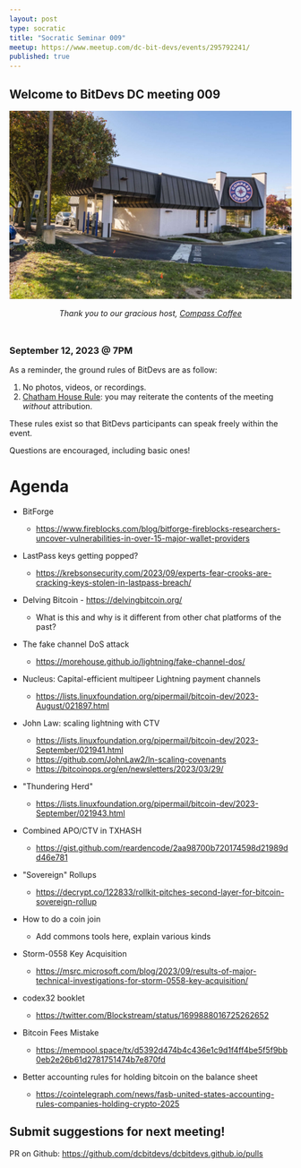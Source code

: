 ```yaml
---
layout: post
type: socratic
title: "Socratic Seminar 009"
meetup: https://www.meetup.com/dc-bit-devs/events/295792241/
published: true
---
```


## Welcome to BitDevs DC meeting 009

![compass](img/compass-langston.jpg)


<div style="text-align: center; margin-bottom: 3rem;">
<i>Thank you to our gracious host, <a href="https://www.compasscoffee.com/products/bitcoin-blend?variant=39564113477728">Compass
Coffee</a></i>
</div>


### September 12, 2023 @ 7PM

As a reminder, the ground rules of BitDevs are as follow:

1. No photos, videos, or recordings.
2. [Chatham House Rule](https://en.wikipedia.org/wiki/Chatham_House_Rule): you may
   reiterate the contents of the meeting *without* attribution.


These rules exist so that BitDevs participants can speak freely
within the event.

Questions are encouraged, including basic ones!

# Agenda

- BitForge
  - <https://www.fireblocks.com/blog/bitforge-fireblocks-researchers-uncover-vulnerabilities-in-over-15-major-wallet-providers>
     
- LastPass keys getting popped?
  - <https://krebsonsecurity.com/2023/09/experts-fear-crooks-are-cracking-keys-stolen-in-lastpass-breach/>

- Delving Bitcoin - <https://delvingbitcoin.org/>
  - What is this and why is it different from other chat platforms of the past?

- The fake channel DoS attack
  - <https://morehouse.github.io/lightning/fake-channel-dos/>

- Nucleus: Capital-efficient multipeer Lightning payment channels
  - <https://lists.linuxfoundation.org/pipermail/bitcoin-dev/2023-August/021897.html>

- John Law: scaling lightning with CTV
  - <https://lists.linuxfoundation.org/pipermail/bitcoin-dev/2023-September/021941.html>
  - <https://github.com/JohnLaw2/ln-scaling-covenants>
  - <https://bitcoinops.org/en/newsletters/2023/03/29/>

- "Thundering Herd"
  - <https://lists.linuxfoundation.org/pipermail/bitcoin-dev/2023-September/021943.html>
 
- Combined APO/CTV in TXHASH
  - <https://gist.github.com/reardencode/2aa98700b720174598d21989dd46e781>

- "Sovereign" Rollups
  - <https://decrypt.co/122833/rollkit-pitches-second-layer-for-bitcoin-sovereign-rollup>

- How to do a coin join
  - Add commons tools here, explain various kinds

- Storm-0558 Key Acquisition
  - <https://msrc.microsoft.com/blog/2023/09/results-of-major-technical-investigations-for-storm-0558-key-acquisition/>

- codex32 booklet
  - <https://twitter.com/Blockstream/status/1699888016725262652>

- Bitcoin Fees Mistake
  - <https://mempool.space/tx/d5392d474b4c436e1c9d1f4ff4be5f5f9bb0eb2e26b61d2781751474b7e870fd>

- Better accounting rules for holding bitcoin on the balance sheet
  - <https://cointelegraph.com/news/fasb-united-states-accounting-rules-companies-holding-crypto-2025>

## Submit suggestions for next meeting!

PR on Github: https://github.com/dcbitdevs/dcbitdevs.github.io/pulls
